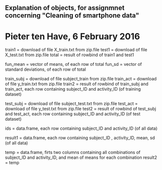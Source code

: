 ## Explanation of objects, for assignmnet concerning "Cleaning of smartphone data"
#  Pieter ten Have, 6 February 2016


train1  = download of file X_train.txt from zip.file
test1   = download of file X_test.txt from zip.file
total   = result of rowbind of train1 and test1

fun_mean = vector of means, of each row of total
fun_sd   = vector of standard deviations, of each row of total

train_subj = download of file subject_train from zip.file
train_act  = download of file y_train.txt from zip.file
train2     = result of rowbind of train_subj and train_act,
             each row containing subject_ID and activity_ID (of training dataset)

test_subj = download of file subject_test.txt from zip.file
test_act  = download of file y_test.txt from zip.file
test2     = result of rowbind of test_subj and test_act,
            each row containing subject_ID and activity_ID (of test dataset)

ids = data.frame, each row containing subject_ID and activity_ID (of all data)

result1 = data.frame, each row containing subject_ID , activity_ID, mean, sd (of all data)

temp     = data.frame, firts two columns containing all combinations of
           subject_ID and activity_ID, and mean of means for each combination
result2 = temp